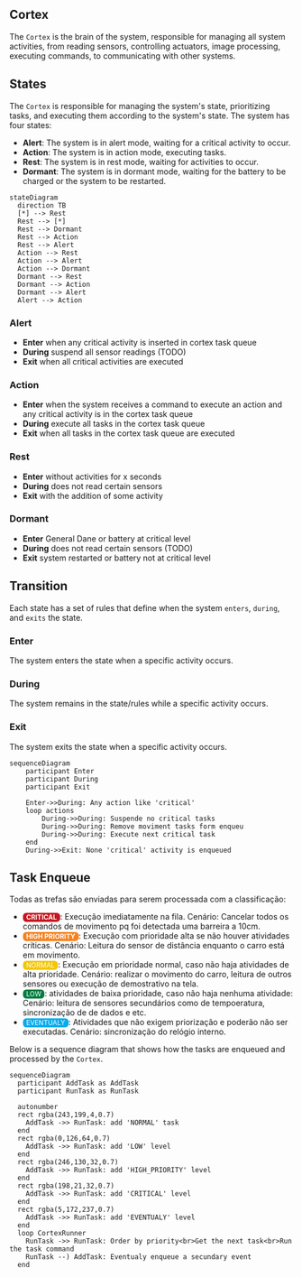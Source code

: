 ## Cortex

The `Cortex` is the brain of the system, responsible for managing all system activities, from reading sensors, controlling actuators, image processing, executing commands, to communicating with other systems.


## States

The `Cortex` is responsible for managing the system's state, prioritizing tasks, and executing them according to the system's state. The system has four states:

- **Alert**: The system is in alert mode, waiting for a critical activity to occur.
- **Action**: The system is in action mode, executing tasks.
- **Rest**: The system is in rest mode, waiting for activities to occur.
- **Dormant**: The system is in dormant mode, waiting for the battery to be charged or the system to be restarted.

```mermaid
stateDiagram
  direction TB
  [*] --> Rest
  Rest --> [*]
  Rest --> Dormant
  Rest --> Action
  Rest --> Alert
  Action --> Rest
  Action --> Alert
  Action --> Dormant
  Dormant --> Rest
  Dormant --> Action
  Dormant --> Alert
  Alert --> Action

```

### Alert

- **Enter** when any critical activity is inserted in cortex task queue
- **During** suspend all sensor readings (TODO)
- **Exit** when all critical activities are executed

### Action
- **Enter** when the system receives a command to execute an action and any critical activity is in the cortex task queue
- **During** execute all tasks in the cortex task queue
- **Exit** when all tasks in the cortex task queue are executed

### Rest

- **Enter** without activities for x seconds
- **During** does not read certain sensors
- **Exit** with the addition of some activity

### Dormant 

- **Enter** General Dane or battery at critical level
- **During** does not read certain sensors (TODO)
- **Exit** system restarted or battery not at critical level

## Transition

Each state has a set of rules that define when the system `enters`, `during`, and `exits` the state.

### Enter

The system enters the state when a specific activity occurs.

### During

The system remains in the state/rules while a specific activity occurs.

### Exit

The system exits the state when a specific activity occurs.


```mermaid
sequenceDiagram
    participant Enter
    participant During
    participant Exit

    Enter->>During: Any action like 'critical'
    loop actions
        During->>During: Suspende no critical tasks
        During->>During: Remove moviment tasks form enqueu 
        During->>During: Execute next critical task
    end
    During->>Exit: None 'critical' activity is enqueued
```
    
## Task Enqueue

Todas as trefas são enviadas para serem processada com a classificação:

- <small style='background-color: rgb(198,21,32);color: white; border-radius: 6px; padding: 1px 6px;'>**CRITICAL**</small>: Execução imediatamente na fila. Cenário: Cancelar todos os comandos de movimento pq foi detectada uma barreira a 10cm.
- <small style='background-color: rgb(246,130,32);color: white; border-radius: 6px; padding: 1px 6px;'>**HIGH PRIORITY**</small>: Execução com prioridade alta se não houver atividades críticas. Cenário: Leitura do sensor de distância enquanto o carro está em movimento.
- <small style='background-color: rgb(243,199,4);color: white; border-radius: 6px; padding: 1px 6px;'>NORMAL</small>: Execução em prioridade normal, caso não haja atividades de alta prioridade. Cenário: realizar o movimento do carro, leitura de outros sensores ou execução de demostrativo na tela.
- <small style='background-color: rgb(0,126,64);color: white; border-radius: 6px; padding: 1px 6px;'>LOW</small>: atividades de baixa prioridade, caso não haja nenhuma atividade: Cenário: leitura de sensores secundários como de tempoeratura, sincronização de de dados e etc.
- <small style='background-color: rgb(5,172,237);color: white; border-radius: 6px; padding: 1px 6px;'>EVENTUALY</small>: Atividades que não exigem priorização e poderão não ser executadas. Cenário: sincronização do relógio interno.


Below is a sequence diagram that shows how the tasks are enqueued and processed by the `Cortex`.

```mermaid
sequenceDiagram
  participant AddTask as AddTask
  participant RunTask as RunTask

  autonumber
  rect rgba(243,199,4,0.7)
    AddTask ->> RunTask: add 'NORMAL' task
  end
  rect rgba(0,126,64,0.7)
    AddTask ->> RunTask: add 'LOW' level
  end
  rect rgba(246,130,32,0.7)
    AddTask ->> RunTask: add 'HIGH_PRIORITY' level
  end
  rect rgba(198,21,32,0.7)
    AddTask ->> RunTask: add 'CRITICAL' level
  end
  rect rgba(5,172,237,0.7)
    AddTask ->> RunTask: add 'EVENTUALY' level
  end
  loop CortexRunner
    RunTask ->> RunTask: Order by priority<br>Get the next task<br>Run the task command
    RunTask --) AddTask: Eventualy enqueue a secundary event
  end
```